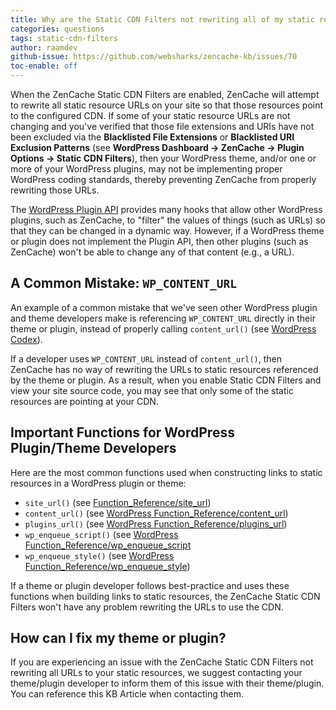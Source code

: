 ```yaml
---
title: Why are the Static CDN Filters not rewriting all of my static resource URLs?
categories: questions
tags: static-cdn-filters
author: raamdev
github-issue: https://github.com/websharks/zencache-kb/issues/70
toc-enable: off
---
```


When the ZenCache Static CDN Filters are enabled, ZenCache will attempt to rewrite all static resource URLs on your site so that those resources point to the configured CDN. If some of your static resource URLs are not changing and you've verified that those file extensions and URIs have not been excluded via the **Blacklisted File Extensions** or **Blacklisted URI Exclusion Patterns** (see **WordPress Dashboard → ZenCache → Plugin Options → Static CDN Filters**), then your WordPress theme, and/or one or more of your WordPress plugins, may not be implementing proper WordPress coding standards, thereby preventing ZenCache from properly rewriting those URLs.

The [WordPress Plugin API](https://codex.wordpress.org/Plugin_API) provides many hooks that allow other WordPress plugins, such as ZenCache, to "filter" the values of things (such as URLs) so that they can be changed in a dynamic way. However, if a WordPress theme or plugin does not implement the Plugin API, then other plugins (such as ZenCache) won't be able to change any of that content (e.g., a URL).

## A Common Mistake: `WP_CONTENT_URL`

An example of a common mistake that we've seen other WordPress plugin and theme developers make is referencing `WP_CONTENT_URL` directly in their theme or plugin, instead of properly calling `content_url()` (see [WordPress Codex](http://codex.wordpress.org/Function_Reference/content_url)). 

If a developer uses `WP_CONTENT_URL` instead of `content_url()`, then ZenCache has no way of rewriting the URLs to static resources referenced by the theme or plugin. As a result, when you enable Static CDN Filters and view your site source code, you may see that only some of the static resources are pointing at your CDN.

## Important Functions for WordPress Plugin/Theme Developers

Here are the most common functions used when constructing links to static resources in a WordPress plugin or theme:

- `site_url()` (see [Function_Reference/site_url](http://codex.wordpress.org/Function_Reference/site_url))
- `content_url()` (see [WordPress Function_Reference/content_url](http://codex.wordpress.org/Function_Reference/content_url))
- `plugins_url()` (see [WordPress Function_Reference/plugins_url](http://codex.wordpress.org/Function_Reference/plugins_url))
- `wp_enqueue_script()` (see [WordPress Function_Reference/wp_enqueue_script](http://codex.wordpress.org/Function_Reference/wp_enqueue_script)
- `wp_enqueue_style()` (see [WordPress Function_Reference/wp_enqueue_style](http://codex.wordpress.org/Function_Reference/wp_enqueue_style))

If a theme or plugin developer follows best-practice and uses these functions when building links to static resources, the ZenCache Static CDN Filters won't have any problem rewriting the URLs to use the CDN.

## How can I fix my theme or plugin?

If you are experiencing an issue with the ZenCache Static CDN Filters not rewriting all URLs to your static resources, we suggest contacting your theme/plugin developer to inform them of this issue with their theme/plugin. You can reference this KB Article when contacting them.

